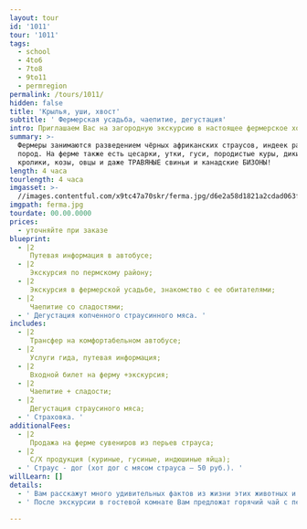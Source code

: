 ```yaml
---
layout: tour
id: '1011'
tour: '1011'
tags:
  - school
  - 4to6
  - 7to8
  - 9to11
  - permregion
permalink: /tours/1011/
hidden: false
title: 'Крылья, уши, хвост'
subtitle: ' Фермерская усадьба, чаепитие, дегустация'
intro: Приглашаем Вас на загородную экскурсию в настоящее фермерское хозяйство!
summary: >-
  Фермеры занимаются разведением чёрных африканских страусов, индеек разных
  пород. На ферме также есть цесарки, утки, гуси, породистые куры, дикие кабаны,
  кролики, козы, овцы и даже ТРАВЯНЫЕ свиньи и канадские БИЗОНЫ!
length: 4 часа
tourlength: 4 часа
imgasset: >-
  //images.contentful.com/x9tc47a70skr/ferma.jpg/d6e2a58d1821a2cdad063fed3b22d311/ferma.jpg
imgpath: ferma.jpg
tourdate: 00.00.0000
prices:
  - уточняйте при заказе
blueprint:
  - |2
     Путевая информация в автобусе; 
  - |2
     Экскурсия по пермскому району; 
  - |2
     Экскурсия в фермерской усадьбе, знакомство с ее обитателями; 
  - |2
     Чаепитие со сладостями; 
  - ' Дегустация копченного страусинного мяса. '
includes:
  - |2
     Трансфер на комфортабельном автобусе; 
  - |2
     Услуги гида, путевая информация; 
  - |2
     Входной билет на ферму +экскурсия; 
  - |2
     Чаепитие + сладости; 
  - |2
     Дегустация страусиного мяса; 
  - ' Страховка. '
additionalFees:
  - |2
     Продажа на ферме сувениров из перьев страуса; 
  - |2
     С/Х продукция (куриные, гусиные, индюшиные яйца); 
  - ' Страус - дог (хот дог с мясом страуса – 50 руб.). '
willLearn: []
details:
  - ' Вам расскажут много удивительных фактов из жизни этих животных и о том, как они прижились у нас на Урале. Вы можете их сфотографировать и покормить, а некоторых погладить и подержать на руках. '
  - ' После экскурсии в гостевой комнате Вам предложат горячий чай с печеньем и конфетами и продегустировать копченное мясо страуса. Вы получите не только «огромный багаж» полезной информации, но и массу незабываемых впечатлений!!! '

---
```

